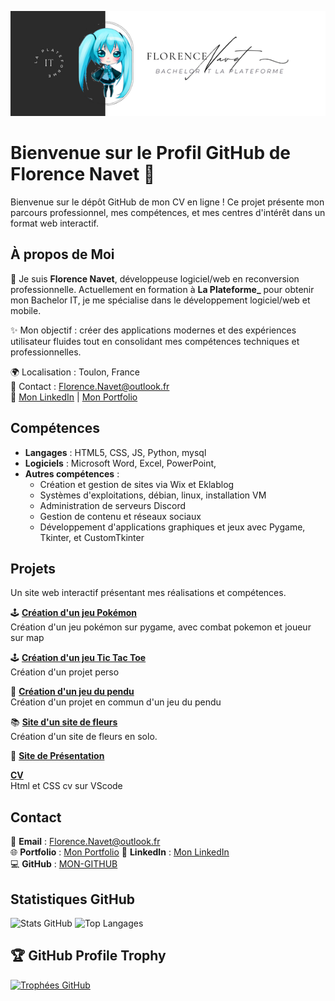 [![Ma bannière](https://github.com/Florence-Navet/Florence-Navet/blob/main/enola.png)](https://github.com/Florence-Navet/Florence-Navet/blob/main/enola.png)

# Bienvenue sur le Profil GitHub de Florence Navet 🌟

Bienvenue sur le dépôt GitHub de mon CV en ligne ! Ce projet présente mon parcours professionnel, mes compétences, et mes centres d'intérêt dans un format web interactif.

## À propos de Moi

👋 Je suis **Florence Navet**, développeuse logiciel/web en reconversion professionnelle. Actuellement en formation à **La Plateforme_** pour obtenir mon Bachelor IT, je me spécialise dans le développement logiciel/web et mobile.

✨ Mon objectif : créer des applications modernes et des expériences utilisateur fluides tout en consolidant mes compétences techniques et professionnelles.

🌍 Localisation : Toulon, France  
📩 Contact : Florence.Navet@outlook.fr  
🔗 [Mon LinkedIn](https://www.linkedin.com/in/florence-navet-434131300/) | [Mon Portfolio](https://florence-navet.students-laplateforme.io/)


## Compétences

- **Langages** : HTML5, CSS, JS, Python, mysql
- **Logiciels** : Microsoft Word, Excel, PowerPoint,   
- **Autres compétences** :  
  - Création et gestion de sites via Wix et Eklablog  
  - Systèmes d'exploitations, débian, linux, installation VM
  - Administration de serveurs Discord  
  - Gestion de contenu et réseaux sociaux
  - Développement d'applications graphiques et jeux avec Pygame, Tkinter, et CustomTkinter

## Projets

Un site web interactif présentant mes réalisations et compétences.


🕹️ **[Création d'un jeu Pokémon](https://github.com/Florence-Navet/pokemon)**  
Création d'un jeu pokémon sur pygame, avec combat pokemon et joueur sur map  
  
🕹️ **[Création d'un jeu Tic Tac Toe](https://github.com/Florence-Navet/Morpion_class)**  
Création d'un projet perso

🎨 **[Création d'un jeu du pendu](https://github.com/Florence-Navet/pendu)**   
Création d'un projet en commun d'un jeu du pendu

📚 **[Site d'un site de fleurs](https://github.com/Florence-Navet/BloomPetal)**  
Création d'un site de fleurs en solo.

🔧 **[Site de Présentation](#)**  

**[CV](#)**  
Html et CSS cv sur VScode

## Contact
📩 **Email** : Florence.Navet@outlook.fr  
🌐 **Portfolio** :  [Mon Portfolio](https://florence-navet.github.io/portefolio/)
💼 **LinkedIn** : [Mon LinkedIn](https://www.linkedin.com/florence-navet-434131300/)  
💻 **GitHub** : [MON-GITHUB](https://github.com/Florence-Navet) 

## Statistiques GitHub

![Stats GitHub](https://github-readme-stats.vercel.app/api?username=Florence-Navet&show_icons=true&theme=radical)
![Top Langages](https://github-readme-stats.vercel.app/api/top-langs/?username=Florence-Navet&layout=compact&theme=radical)

## 🏆 GitHub Profile Trophy

[![Trophées GitHub](https://github-profile-trophy.vercel.app/?username=Florence-Navet&theme=radical&margin-w=15&margin-h=15)](https://github.com/ryo-ma/github-profile-trophy)
